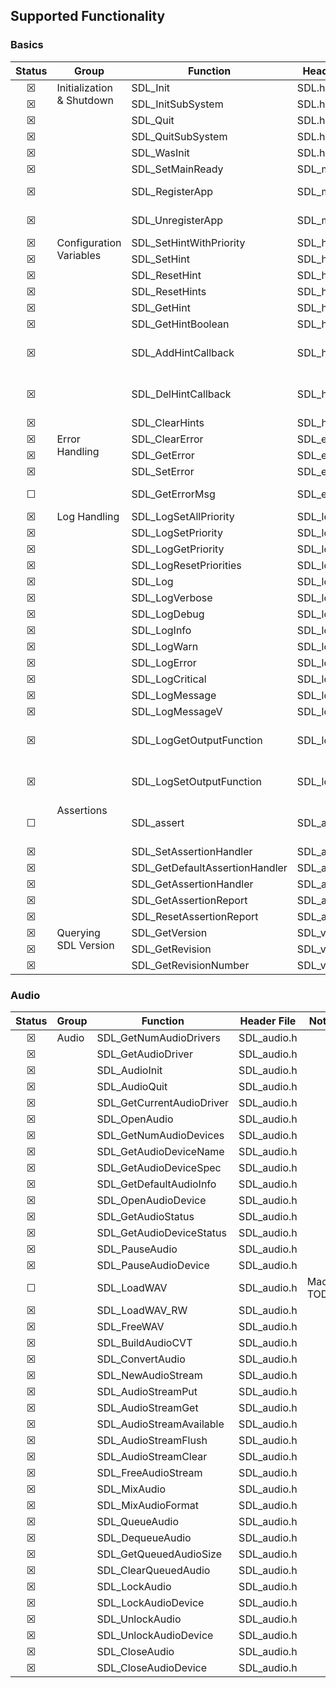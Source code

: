 ## Supported Functionality
<!-- &#9746; = checked checkbox -->
<!-- &#9744;; = un-checked checkbox -->

### Basics
<table>
    <thead>
        <tr>
            <th>Status</th>
            <th>Group</th>
            <th>Function</th>
            <th>Header File</th>
            <th>Notes</th>
        </tr>
    </thead>
    <tbody>
<!-- -->
        <tr>
            <td align="center">&#9746;</td>
            <td rowspan=8 valign="top">Initialization & Shutdown</td><td>SDL_Init</td>
            <td>SDL.h</td>
            <td></td>
        </tr>
        <tr>
            <td align="center">&#9746;</td>
            <td>SDL_InitSubSystem</td>
            <td>SDL.h</td>
            <td></td>
        </tr>
        <tr>
            <td align="center">&#9746;</td>
            <td>SDL_Quit</td>
            <td>SDL.h</td>
            <td></td>
        </tr>
        <tr>
            <td align="center">&#9746;</td>
            <td>SDL_QuitSubSystem</td>
            <td>SDL.h</td>
            <td></td>
        </tr>
        <tr>
            <td align="center">&#9746;</td>
            <td>SDL_WasInit</td>
            <td>SDL.h</td>
            <td></td>
        </tr>
        <tr>
            <td align="center">&#9746;</td>
            <td>SDL_SetMainReady</td>
            <td>SDL_main.h</td>
            <td></td>
        </tr>
        <tr>
            <td align="center">&#9746;</td>
            <td>SDL_RegisterApp</td>
            <td>SDL_main.h</td>
            <td>Do not call this directly.</td>
        </tr>
        <tr>
            <td align="center">&#9746;</td>
            <td>SDL_UnregisterApp</td>
            <td>SDL_main.h</td>
            <td>Do not call this directly.</td>
        </tr>
<!-- -->
        <tr>
            <td align="center">&#9746;</td>
            <td rowspan=9 valign="top">Configuration Variables</td><td>SDL_SetHintWithPriority</td>
            <td>SDL_hints.h</td>
            <td></td>
        </tr>
        <tr>
            <td align="center">&#9746;</td>
            <td>SDL_SetHint</td>
            <td>SDL_hints.h</td>
            <td></td>
        </tr>
        <tr>
            <td align="center">&#9746;</td>
            <td>SDL_ResetHint</td>
            <td>SDL_hints.h</td>
            <td></td>
        </tr>
        <tr>
            <td align="center">&#9746;</td>
            <td>SDL_ResetHints</td>
            <td>SDL_hints.h</td>
            <td></td>
        </tr>
        <tr>
            <td align="center">&#9746;</td>
            <td>SDL_GetHint</td>
            <td>SDL_hints.h</td>
            <td></td>
        </tr>
        <tr>
            <td align="center">&#9746;</td>
            <td>SDL_GetHintBoolean</td>
            <td>SDL_hints.h</td>
            <td></td>
        </tr>
        <tr>
            <td align="center">&#9746;</td>
            <td>SDL_AddHintCallback</td>
            <td>SDL_hints.h</td>
            <td>Callbacks are broken in Golang.</td>
        </tr>
        <tr>
            <td align="center">&#9746;</td>
            <td>SDL_DelHintCallback</td>
            <td>SDL_hints.h</td>
            <td>Callbacks are broken in Golang.</td>
        </tr>
        <tr>
            <td align="center">&#9746;</td>
            <td>SDL_ClearHints</td>
            <td>SDL_hints.h</td>
            <td></td>
        </tr>
<!-- -->
        <tr>
            <td align="center">&#9746;</td>
            <td rowspan=4 valign="top">Error Handling</td><td>SDL_ClearError</td>
            <td>SDL_error.h</td>
            <td></td>
        </tr>
        <tr>
            <td align="center">&#9746;</td>
            <td>SDL_GetError</td>
            <td>SDL_error.h</td>
            <td></td>
        </tr>
        <tr>
            <td align="center">&#9746;</td>
            <td>SDL_SetError</td>
            <td>SDL_error.h</td>
            <td></td>
        </tr>
        <tr>
            <td align="center">&#9744;</td>
            <td>SDL_GetErrorMsg</td>
            <td>SDL_error.h</td>
            <td>Use SDL_GetError.</td>
        </tr>
<!-- -->
        <tr>
            <td align="center">&#9746;</td>
            <td rowspan=15 valign="top">Log Handling</td><td>SDL_LogSetAllPriority</td>
            <td>SDL_log.h</td>
            <td></td>
        </tr>
        <tr>
            <td align="center">&#9746;</td>
            <td>SDL_LogSetPriority</td>
            <td>SDL_log.h</td>
            <td></td>
        </tr>
        <tr>
            <td align="center">&#9746;</td>
            <td>SDL_LogGetPriority</td>
            <td>SDL_log.h</td>
            <td></td>
        </tr>
        <tr>
            <td align="center">&#9746;</td>
            <td>SDL_LogResetPriorities</td>
            <td>SDL_log.h</td>
            <td></td>
        </tr>
        <tr>
            <td align="center">&#9746;</td>
            <td>SDL_Log</td>
            <td>SDL_log.h</td>
            <td></td>
        </tr>
        <tr>
            <td align="center">&#9746;</td>
            <td>SDL_LogVerbose</td>
            <td>SDL_log.h</td>
            <td></td>
        </tr>
        <tr>
            <td align="center">&#9746;</td>
            <td>SDL_LogDebug</td>
            <td>SDL_log.h</td>
            <td></td>
        </tr>
        <tr>
            <td align="center">&#9746;</td>
            <td>SDL_LogInfo</td>
            <td>SDL_log.h</td>
            <td></td>
        </tr>
        <tr>
            <td align="center">&#9746;</td>
            <td>SDL_LogWarn</td>
            <td>SDL_log.h</td>
            <td></td>
        </tr>
        <tr>
            <td align="center">&#9746;</td>
            <td>SDL_LogError</td>
            <td>SDL_log.h</td>
            <td></td>
        </tr>
        <tr>
            <td align="center">&#9746;</td>
            <td>SDL_LogCritical</td>
            <td>SDL_log.h</td>
            <td></td>
        </tr>
        <tr>
            <td align="center">&#9746;</td>
            <td>SDL_LogMessage</td>
            <td>SDL_log.h</td>
            <td></td>
        </tr>
        <tr>
            <td align="center">&#9746;</td>
            <td>SDL_LogMessageV</td>
            <td>SDL_log.h</td>
            <td></td>
        </tr>
        <tr>
            <td align="center">&#9746;</td>
            <td>SDL_LogGetOutputFunction</td>
            <td>SDL_log.h</td>
            <td>Callbacks are broken in Golang.</td>
        </tr>
        <tr>
            <td align="center">&#9746;</td>
            <td>SDL_LogSetOutputFunction</td>
            <td>SDL_log.h</td>
            <td>Callbacks are broken in Golang.</td>
        </tr>
<!-- -->
        <tr>
            <td align="center">&#9744;</td>
            <td rowspan=6 valign="top">Assertions</td>
            <td>SDL_assert</td>
            <td>SDL_assert.h</td>
            <td>Macro. Not available in Go.</td>
        </tr>
        <tr>
            <td align="center">&#9746;</td>
            <td>SDL_SetAssertionHandler</td>
            <td>SDL_assert.h</td>
            <td></td>
        </tr>
        <tr>
            <td align="center">&#9746;</td>
            <td>SDL_GetDefaultAssertionHandler</td>
            <td>SDL_assert.h</td>
            <td></td>
        </tr>
        <tr>
            <td align="center">&#9746;</td>
            <td>SDL_GetAssertionHandler</td>
            <td>SDL_assert.h</td>
            <td></td>
        </tr>
        <tr>
            <td align="center">&#9746;</td>
            <td>SDL_GetAssertionReport</td>
            <td>SDL_assert.h</td>
            <td></td>
        </tr>
        <tr>
            <td align="center">&#9746;</td>
            <td>SDL_ResetAssertionReport</td>
            <td>SDL_assert.h</td>
            <td></td>
        </tr>
<!-- -->
        <tr>
            <td align="center">&#9746;</td>
            <td rowspan=3 valign="top">Querying SDL Version</td>
            <td>SDL_GetVersion</td>
            <td>SDL_version.h</td>
            <td></td>
        </tr>
        <tr>
            <td align="center">&#9746;</td>
            <td>SDL_GetRevision</td>
            <td>SDL_version.h</td>
            <td></td>
        </tr>
        <tr>
            <td align="center">&#9746;</td>
            <td>SDL_GetRevisionNumber</td>
            <td>SDL_version.h</td>
            <td>Deprecated.</td>
        </tr>
    </tbody>
</table>

### Audio
<table>
    <thead>
        <tr>
            <th>Status</th>
            <th>Group</th>
            <th>Function</th>
            <th>Header File</th>
            <th>Notes</th>
        </tr>
    </thead>
    <tbody>
<!-- -->
        <tr>
            <td align="center">&#9746;</td>
            <td rowspan=39 valign="top">Audio</td>
            <td>SDL_GetNumAudioDrivers</td>
            <td>SDL_audio.h</td>
            <td></td>
        </tr>
        <tr><td align="center">&#9746;</td><td>SDL_GetAudioDriver</td><td>SDL_audio.h</td><td></td></tr>
        <tr><td align="center">&#9746;</td><td>SDL_AudioInit</td><td>SDL_audio.h</td><td></td></tr>
        <tr><td align="center">&#9746;</td><td>SDL_AudioQuit</td><td>SDL_audio.h</td><td></td></tr>
        <tr><td align="center">&#9746;</td><td>SDL_GetCurrentAudioDriver</td><td>SDL_audio.h</td><td></td></tr>
        <tr><td align="center">&#9746;</td><td>SDL_OpenAudio</td><td>SDL_audio.h</td><td></td></tr>
        <tr><td align="center">&#9746;</td><td>SDL_GetNumAudioDevices</td><td>SDL_audio.h</td><td></td></tr>
        <tr><td align="center">&#9746;</td><td>SDL_GetAudioDeviceName</td><td>SDL_audio.h</td><td></td></tr>
        <tr><td align="center">&#9746;</td><td>SDL_GetAudioDeviceSpec</td><td>SDL_audio.h</td><td></td></tr>
        <tr><td align="center">&#9746;</td><td>SDL_GetDefaultAudioInfo</td><td>SDL_audio.h</td><td></td></tr>
        <tr><td align="center">&#9746;</td><td>SDL_OpenAudioDevice</td><td>SDL_audio.h</td><td></td></tr>
        <tr><td align="center">&#9746;</td><td>SDL_GetAudioStatus</td><td>SDL_audio.h</td><td></td></tr>
        <tr><td align="center">&#9746;</td><td>SDL_GetAudioDeviceStatus</td><td>SDL_audio.h</td><td></td></tr>
        <tr><td align="center">&#9746;</td><td>SDL_PauseAudio</td><td>SDL_audio.h</td><td></td></tr>
        <tr><td align="center">&#9746;</td><td>SDL_PauseAudioDevice</td><td>SDL_audio.h</td><td></td></tr>
        <tr><td align="center">&#9744;</td><td>SDL_LoadWAV</td><td>SDL_audio.h</td><td>Macro. TODO.</td></tr>
        <tr><td align="center">&#9746;</td><td>SDL_LoadWAV_RW</td><td>SDL_audio.h</td><td></td></tr>
        <tr><td align="center">&#9746;</td><td>SDL_FreeWAV</td><td>SDL_audio.h</td><td></td></tr>
        <tr><td align="center">&#9746;</td><td>SDL_BuildAudioCVT</td><td>SDL_audio.h</td><td></td></tr>
        <tr><td align="center">&#9746;</td><td>SDL_ConvertAudio</td><td>SDL_audio.h</td><td></td></tr>
        <tr><td align="center">&#9746;</td><td>SDL_NewAudioStream</td><td>SDL_audio.h</td><td></td></tr>
        <tr><td align="center">&#9746;</td><td>SDL_AudioStreamPut</td><td>SDL_audio.h</td><td></td></tr>
        <tr><td align="center">&#9746;</td><td>SDL_AudioStreamGet</td><td>SDL_audio.h</td><td></td></tr>
        <tr><td align="center">&#9746;</td><td>SDL_AudioStreamAvailable</td><td>SDL_audio.h</td><td></td></tr>
        <tr><td align="center">&#9746;</td><td>SDL_AudioStreamFlush</td><td>SDL_audio.h</td><td></td></tr>
        <tr><td align="center">&#9746;</td><td>SDL_AudioStreamClear</td><td>SDL_audio.h</td><td></td></tr>
        <tr><td align="center">&#9746;</td><td>SDL_FreeAudioStream</td><td>SDL_audio.h</td><td></td></tr>
        <tr><td align="center">&#9746;</td><td>SDL_MixAudio</td><td>SDL_audio.h</td><td></td></tr>
        <tr><td align="center">&#9746;</td><td>SDL_MixAudioFormat</td><td>SDL_audio.h</td><td></td></tr>
        <tr><td align="center">&#9746;</td><td>SDL_QueueAudio</td><td>SDL_audio.h</td><td></td></tr>
        <tr><td align="center">&#9746;</td><td>SDL_DequeueAudio</td><td>SDL_audio.h</td><td></td></tr>
        <tr><td align="center">&#9746;</td><td>SDL_GetQueuedAudioSize</td><td>SDL_audio.h</td><td></td></tr>
        <tr><td align="center">&#9746;</td><td>SDL_ClearQueuedAudio</td><td>SDL_audio.h</td><td></td></tr>
        <tr><td align="center">&#9746;</td><td>SDL_LockAudio</td><td>SDL_audio.h</td><td></td></tr>
        <tr><td align="center">&#9746;</td><td>SDL_LockAudioDevice</td><td>SDL_audio.h</td><td></td></tr>
        <tr><td align="center">&#9746;</td><td>SDL_UnlockAudio</td><td>SDL_audio.h</td><td></td></tr>
        <tr><td align="center">&#9746;</td><td>SDL_UnlockAudioDevice</td><td>SDL_audio.h</td><td></td></tr>
        <tr><td align="center">&#9746;</td><td>SDL_CloseAudio</td><td>SDL_audio.h</td><td></td></tr>
        <tr><td align="center">&#9746;</td><td>SDL_CloseAudioDevice</td><td>SDL_audio.h</td><td></td></tr>
    </tbody>
</table>
